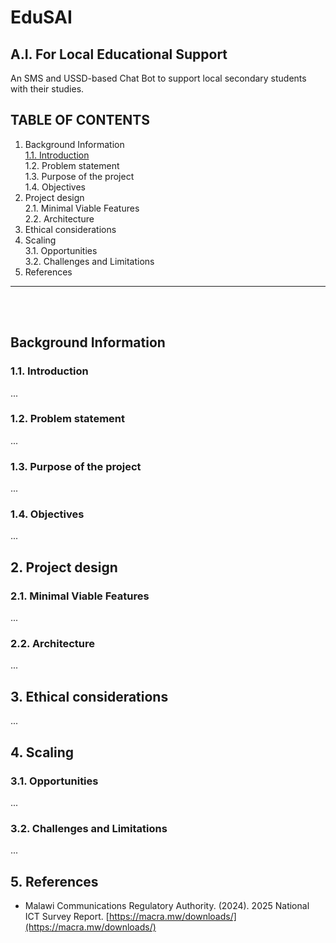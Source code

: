 # EduSAI
## A.I. For Local Educational Support

An SMS and USSD-based Chat Bot to support local secondary students with their studies.
## TABLE OF CONTENTS
1. Background Information <br>
    [1.1. Introduction](#11-introduction) <br>
    1.2. Problem statement <br>
    1.3. Purpose of the project <br>
    1.4. Objectives <br>
2. Project design <br>
    2.1. Minimal Viable Features <br>
    2.2. Architecture <br>
3. Ethical considerations <br>
4. Scaling <br>
    3.1. Opportunities <br>
    3.2. Challenges and Limitations <br>
5. References <br>
<hr>
<br/><br/>

## Background Information
### 1.1. Introduction
...

### 1.2. Problem statement
...

### 1.3. Purpose of the project
...

### 1.4. Objectives
...

## 2. Project design
### 2.1. Minimal Viable Features
...

### 2.2. Architecture
...

## 3. Ethical considerations
...

## 4. Scaling
### 3.1. Opportunities
...

### 3.2. Challenges and Limitations
...

## 5. References
* Malawi Communications Regulatory Authority. (2024). 2025 National ICT Survey Report. [https://macra.mw/downloads/](https://macra.mw/downloads/)


